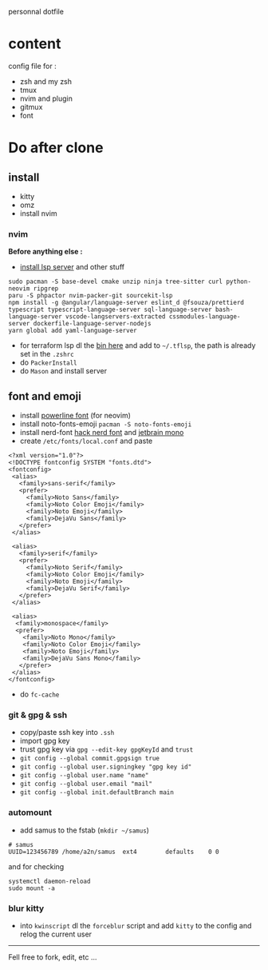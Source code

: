 personnal dotfile

# content

config file for :
- zsh and my zsh
- tmux
- nvim and plugin
- gitmux
- font

# Do after clone

## install
- kitty
- omz
- install nvim

### nvim

**Before anything else :**

- [install lsp server](https://github.com/neovim/nvim-lspconfig/blob/master/doc/server_configurations.md) and other stuff
```
sudo pacman -S base-devel cmake unzip ninja tree-sitter curl python-neovim ripgrep
paru -S phpactor nvim-packer-git sourcekit-lsp
npm install -g @angular/language-server eslint_d @fsouza/prettierd typescript typescript-language-server sql-language-server bash-language-server vscode-langservers-extracted cssmodules-language-server dockerfile-language-server-nodejs
yarn global add yaml-language-server
```
- for terraform lsp dl the [bin here](https://github.com/juliosueiras/terraform-lsp/releases) and add to `~/.tflsp`, the path is already set in the `.zshrc`
- do `PackerInstall`
- do `Mason` and install server

## font and emoji
- install [powerline font](https://github.com/powerline/fonts) (for neovim)
- install noto-fonts-emoji `pacman -S noto-fonts-emoji`
- install nerd-font [hack nerd font](https://github.com/ryanoasis/nerd-fonts/releases/download/v2.2.2/Hack.zip) and [jetbrain mono](https://github.com/ryanoasis/nerd-fonts/releases/download/v2.2.2/JetBrainsMono.zip)
- create `/etc/fonts/local.conf` and paste
```
<?xml version="1.0"?>
<!DOCTYPE fontconfig SYSTEM "fonts.dtd">
<fontconfig>
 <alias>
   <family>sans-serif</family>
   <prefer>
     <family>Noto Sans</family>
     <family>Noto Color Emoji</family>
     <family>Noto Emoji</family>
     <family>DejaVu Sans</family>
   </prefer> 
 </alias>

 <alias>
   <family>serif</family>
   <prefer>
     <family>Noto Serif</family>
     <family>Noto Color Emoji</family>
     <family>Noto Emoji</family>
     <family>DejaVu Serif</family>
   </prefer>
 </alias>

 <alias>
  <family>monospace</family>
  <prefer>
    <family>Noto Mono</family>
    <family>Noto Color Emoji</family>
    <family>Noto Emoji</family>
    <family>DejaVu Sans Mono</family>
   </prefer>
 </alias>
</fontconfig>
```
- do `fc-cache`

### git & gpg & ssh
- copy/paste ssh key into `.ssh`
- import gpg key
- trust gpg key via `gpg --edit-key gpgKeyId` and `trust`
- `git config --global commit.gpgsign true`
- `git config --global user.signingkey "gpg key id"`
- `git config --global user.name "name"`
- `git config --global user.email "mail"`
- `git config --global init.defaultBranch main`

### automount
- add samus to the fstab (`mkdir ~/samus`)
```
# samus
UUID=123456789 /home/a2n/samus	ext4		defaults	0 0
```
and for checking
```
systemctl daemon-reload
sudo mount -a
```

### blur kitty
- into `kwinscript` dl the `forceblur` script and add `kitty` to the config and relog the current user

---

Fell free to fork, edit, etc ...
